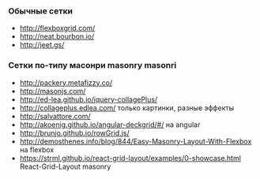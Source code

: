 ### Обычные сетки

+ http://flexboxgrid.com/
+ http://neat.bourbon.io/ 
+ http://jeet.gs/ 

### Сетки по-типу масонри masonry masonri

+ http://packery.metafizzy.co/
+ http://masonjs.com/
+ http://ed-lea.github.io/jquery-collagePlus/
+ http://collageplus.edlea.com/ только картинки, разные эффекты
+ http://salvattore.com/
+ http://akoenig.github.io/angular-deckgrid/#/ на angular
+ http://brunjo.github.io/rowGrid.js/ 
+ http://demosthenes.info/blog/844/Easy-Masonry-Layout-With-Flexbox на flexbox
+ https://strml.github.io/react-grid-layout/examples/0-showcase.html React-Grid-Layout masonry